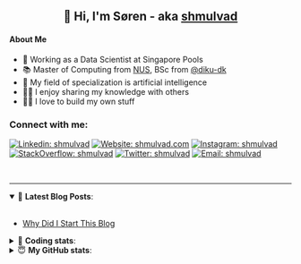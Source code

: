 <h2 align="center">
	👋 Hi, I'm Søren - aka <a href="https://shmulvad.com">shmulvad</a>
</h2>

#### About Me
- 🤖 Working as a Data Scientist at Singapore Pools
- 📚 Master of Computing from [NUS], BSc from [@diku-dk]
- 🧠 My field of specialization is artificial intelligence
- 👨‍🏫 I enjoy sharing my knowledge with others
- 👨‍💻 I love to build my own stuff

### Connect with me:

[![Linkedin: shmulvad](https://img.shields.io/badge/shmulvad-blue?style=flat&logo=Linkedin&logoColor=white)][linkedin]
[![Website: shmulvad.com](https://img.shields.io/badge/shmulvad.com-47CCCC?&style=flat&logo=Google-Chrome&logoColor=white)][website]
[![Instagram: shmulvad](https://img.shields.io/badge/-@shmulvad-purple?style=flat&logo=Instagram&logoColor=white)][instagram]
[![StackOverflow: shmulvad](https://img.shields.io/badge/shmulvad-FE7A16?style=flat&logo=stack-overflow&logoColor=white)][stackOverflow]
[![Twitter: shmulvad](https://img.shields.io/badge/@shmulvad-1ca0f1?style=flat&logo=twitter&logoColor=white)][twitter]
[![Email: shmulvad](https://img.shields.io/badge/shmulvad-D14836?style=flat&logo=gmail&logoColor=white)][mail]

<br />

---

<details open>
 <summary>📕 <b>Latest Blog Posts</b>: </summary>

<br>

<!-- BLOG-POST-LIST:START -->
- [Why Did I Start This Blog](https://shmulvad.com/blog/why-did-start-this-blog)
<!-- BLOG-POST-LIST:END -->

</details>

<!-- --- -->

<details>
 <summary>🤖 <b>Coding stats</b>: </summary>

<br>

NOTE: Doesn't track coding at work or work done in environments such as Jupyter Notebooks.

<!--START_SECTION:waka-->
![Code Time](http://img.shields.io/badge/Code%20Time-1%2C566%20hrs%2056%20mins-blue)

**I'm a Night 🦉** 

```text
🌞 Morning    78 commits     ██░░░░░░░░░░░░░░░░░░░░░░░   9.45% 
🌆 Daytime    266 commits    ████████░░░░░░░░░░░░░░░░░   32.24% 
🌃 Evening    292 commits    ████████░░░░░░░░░░░░░░░░░   35.39% 
🌙 Night      189 commits    █████░░░░░░░░░░░░░░░░░░░░   22.91%

```


📊 **This Week I Spent My Time On** 

```text
💬 Programming Languages: 
JavaScript               2 hrs 19 mins       ████████░░░░░░░░░░░░░░░░░   33.13% 
Python                   1 hr 54 mins        ██████░░░░░░░░░░░░░░░░░░░   27.01% 
HTML                     1 hr 47 mins        ██████░░░░░░░░░░░░░░░░░░░   25.47% 
Other                    35 mins             ██░░░░░░░░░░░░░░░░░░░░░░░   8.49% 
CSS                      24 mins             █░░░░░░░░░░░░░░░░░░░░░░░░   5.79%

🔥 Editors: 
VS Code                  6 hrs 35 mins       ███████████████████████░░   93.64% 
Zsh                      25 mins             █░░░░░░░░░░░░░░░░░░░░░░░░   5.94% 
Sublime Text             1 min               ░░░░░░░░░░░░░░░░░░░░░░░░░   0.42%

🐱‍💻 Projects: 
overvaagning-admin       6 hrs 47 mins       ████████████████████████░   96.54% 
django-wedding-website   10 mins             ░░░░░░░░░░░░░░░░░░░░░░░░░   2.39% 
uncertainty-modelling    1 min               ░░░░░░░░░░░░░░░░░░░░░░░░░   0.42% 
Terminal                 1 min               ░░░░░░░░░░░░░░░░░░░░░░░░░   0.35% 
hit-locator              1 min               ░░░░░░░░░░░░░░░░░░░░░░░░░   0.31%

```


 Last Updated on 09/09/2022 18:54:14 UTC
<!--END_SECTION:waka-->

</details>

<!-- --- -->

<details>
 <summary>😇 <b>My GitHub stats</b>: </summary>

<br>

<img align="left" alt="shmulvad's Github Stats" src="https://github-readme-stats.vercel.app/api?username=shmulvad&show_icons=true&hide_border=true" />

</details>



[website]: https://shmulvad.com
[twitter]: https://twitter.com/shmulvad
[linkedin]: https://linkedin.com/in/shmulvad
[instagram]: https://instagram.com/shmulvad
[stackOverflow]: https://stackoverflow.com/users/9248793/shmulvad
[mail]: mailto:shmulvad@gmail.com
[@diku-dk]: https://github.com/diku-dk
[github]: https://github.com/shmulvad
[NUS]: https://www.nus.edu.sg